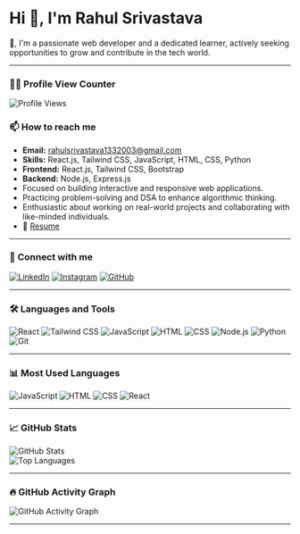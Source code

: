 # Hi 👋, I'm Rahul Srivastava

👋, I'm a passionate web developer and a dedicated learner, actively seeking opportunities to grow and contribute in the tech world.  

---

### 👨‍💻 Profile View Counter
![Profile Views](https://komarev.com/ghpvc/?username=rahulsrivastava&color=blue&style=flat-square)


### 📫 **How to reach me**
- **Email:** [rahulsrivastava1332003@gmail.com](mailto:rahulsrivastava1332003@gmail.com)  
- **Skills:** React.js, Tailwind CSS, JavaScript, HTML, CSS, Python  
- **Frontend:** React.js, Tailwind CSS, Bootstrap  
- **Backend:** Node.js, Express.js  
- Focused on building interactive and responsive web applications.  
- Practicing problem-solving and DSA to enhance algorithmic thinking.  
- Enthusiastic about working on real-world projects and collaborating with like-minded individuals.  
- 📄 [Resume](https://drive.google.com/file/d/1PyIA07ZRWWfIm_3hT2ZyCwo93Mwbj_8d/view?usp=sharing)

---

### 🔗 **Connect with me**
[![LinkedIn](https://img.shields.io/badge/LinkedIn-%230077B5.svg?style=for-the-badge&logo=linkedin&logoColor=white)](https://linkedin.com/in/rahul-srivastava)
[![Instagram](https://img.shields.io/badge/Instagram-%23E4405F.svg?style=for-the-badge&logo=instagram&logoColor=white)](https://instagram.com/rahul.srivastava)
[![GitHub](https://img.shields.io/badge/GitHub-%2312100E.svg?style=for-the-badge&logo=github&logoColor=white)](https://github.com/rahul-srivastava)

---

### 🛠 **Languages and Tools**
![React](https://img.shields.io/badge/React-%2361DAFB.svg?style=for-the-badge&logo=react&logoColor=white)
![Tailwind CSS](https://img.shields.io/badge/Tailwind%20CSS-%2338B2AC.svg?style=for-the-badge&logo=tailwind-css&logoColor=white)
![JavaScript](https://img.shields.io/badge/JavaScript-%23F7DF1E.svg?style=for-the-badge&logo=javascript&logoColor=black)
![HTML](https://img.shields.io/badge/HTML5-E34F26?style=for-the-badge&logo=html5&logoColor=white)
![CSS](https://img.shields.io/badge/CSS3-%231572B6.svg?style=for-the-badge&logo=css3&logoColor=white)
![Node.js](https://img.shields.io/badge/Node.js-%2343853D.svg?style=for-the-badge&logo=node.js&logoColor=white)
![Python](https://img.shields.io/badge/Python-3670A0?style=for-the-badge&logo=python&logoColor=ffdd54)
![Git](https://img.shields.io/badge/Git-%23F05033.svg?style=for-the-badge&logo=git&logoColor=white)

---

### 📊 **Most Used Languages**
![JavaScript](https://img.shields.io/badge/JavaScript-33%25-%23F7DF1E?style=for-the-badge&logo=javascript&logoColor=black)
![HTML](https://img.shields.io/badge/HTML-27%25-%23E34F26?style=for-the-badge&logo=html5&logoColor=white)
![CSS](https://img.shields.io/badge/CSS-25%25-%231572B6?style=for-the-badge&logo=css3&logoColor=white)
![React](https://img.shields.io/badge/React-15%25-%2361DAFB?style=for-the-badge&logo=react&logoColor=white)

---

### 📈 **GitHub Stats**
![GitHub Stats](https://github-readme-stats.vercel.app/api?username=rahulsrivastava&show_icons=true&theme=radical)  
![Top Languages](https://github-readme-stats.vercel.app/api/top-langs/?username=rahulsrivastava&layout=compact&theme=radical)

---

### 🔥 **GitHub Activity Graph**
![GitHub Activity Graph](https://github-readme-activity-graph.vercel.app/graph?username=rahulsrivastava&theme=react-dark)

---

